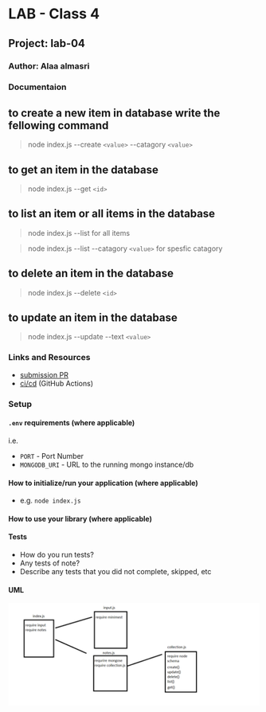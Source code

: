# LAB - Class 4

## Project: lab-04

### Author: Alaa almasri


### Documentaion
## to create a new item in database write the fellowing command

>node index.js --create `<value>` --catagory `<value>`

## to get an item in the database

>node index.js --get `<id>`

## to list an item  or all items in the database

>node index.js --list for all items

>node index.js --list --catagory `<value>` for spesfic catagory

## to delete an item   in the database
>node index.js --delete  `<id>` 

## to update an item   in the database
>node index.js --update --text `<value>`




### Links and Resources


- [submission PR](https://github.com/alaaalmasri12/notes/pull/9)
- [ci/cd](https://github.com/alaaalmasri12/notes/actions/runs/112446351) (GitHub Actions)

### Setup

#### `.env` requirements (where applicable)

i.e.

- `PORT` - Port Number
- `MONGODB_URI` - URL to the running mongo instance/db

#### How to initialize/run your application (where applicable)

- e.g. `node index.js`

#### How to use your library (where applicable)

#### Tests

- How do you run tests?
- Any tests of note?
- Describe any tests that you did not complete, skipped, etc

#### UML
![shift](assets/uml.png)


